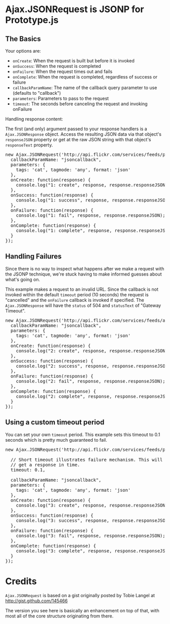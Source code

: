 Ajax.JSONRequest is JSONP for Prototype.js
==========================================

The Basics
----------

Your options are:

* `onCreate`: When the request is built but before it is invoked
* `onSuccess`: When the request is completed
* `onFailure`: When the request times out and fails
* `onComplete`: When the request is completed, regardless of success or failure
* `callbackParamName`: The name of the callback query parameter to use (defaults to "callback")
* `parameters`: Parameters to pass to the request
* `timeout`: The seconds before canceling the request and invoking onFailure

Handling response content:

The first (and only) argument passed to your response handlers is a `Ajax.JSONResponse` object.
Access the resulting JSON data via that object's `responseJSON` property or get at the raw JSON
string with that object's `responseText` property.

<pre>
new Ajax.JSONRequest('http://api.flickr.com/services/feeds/photos_public.gne', {
  callbackParamName: "jsoncallback",
  parameters: {
    tags: 'cat', tagmode: 'any', format: 'json'
  },
  onCreate: function(response) {
    console.log("1: create", response, response.responseJSON);
  },
  onSuccess: function(response) {
    console.log("1: success", response, response.responseJSON);
  },
  onFailure: function(response) {
    console.log("1: fail", response, response.responseJSON);
  },
  onComplete: function(response) {
    console.log("1: complete", response, response.responseJSON);
  }
});
</pre>

Handling Failures
-----------------

Since there is no way to inspect what happens after we make a request with the JSONP
technique, we're stuck having to make informed guesses about what's going on.

This example makes a request to an invalid URL. Since the callback is not invoked
within the default `timeout` period (10 seconds) the request is "cancelled" and
the `onFailure` callback is invoked if specified. The `Ajax.JSONResponse` will have
the `status` of 504 and `statusText` of "Gateway Timeout".

<pre>
new Ajax.JSONRequest('http://api.flickr.com/services/feeds/asdfasdfasdfasdfasdfsdf', {
  callbackParamName: "jsoncallback",
  parameters: {
    tags: 'cat', tagmode: 'any', format: 'json'
  },
  onCreate: function(response) {
    console.log("2: create", response, response.responseJSON);
  },
  onSuccess: function(response) {
    console.log("2: success", response, response.responseJSON);
  },
  onFailure: function(response) {
    console.log("2: fail", response, response.responseJSON);
  },
  onComplete: function(response) {
    console.log("2: complete", response, response.responseJSON);
  }
});
</pre>

Using a custom timeout period
-----------------------------

You can set your own `timeout` period. This example sets this timeout to
0.1 seconds which is pretty much guaranteed to fail. 

<pre>
new Ajax.JSONRequest('http://api.flickr.com/services/feeds/photos_public.gne', {

  // Short timeout illustrates failure mechanism. This will "fail" because we don't
  // get a response in time.
  timeout: 0.1,

  callbackParamName: "jsoncallback",
  parameters: {
    tags: 'cat', tagmode: 'any', format: 'json'
  },
  onCreate: function(response) {
    console.log("3: create", response, response.responseJSON);
  },
  onSuccess: function(response) {
    console.log("3: success", response, response.responseJSON);
  },
  onFailure: function(response) {
    console.log("3: fail", response, response.responseJSON);
  },
  onComplete: function(response) {
    console.log("3: complete", response, response.responseJSON);
  }
});
</pre>

Credits
=======

`Ajax.JSONRequest` is based on a gist originally posted by
Tobie Langel at <http://gist.github.com/145466>

The version you see here is basically an enhancement on top of that,
with most all of the core structure originating from there.